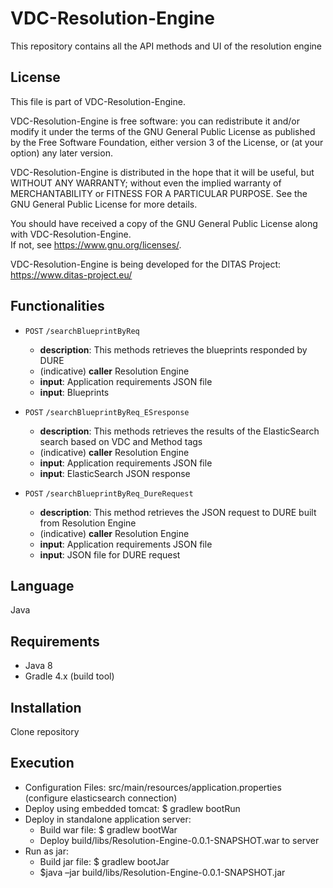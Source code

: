 # VDC-Resolution-Engine
This repository contains all the API methods and UI of the resolution engine

## License
This file is part of VDC-Resolution-Engine.

VDC-Resolution-Engine is free software: you can redistribute it 
and/or modify it under the terms of the GNU General Public License as 
published by the Free Software Foundation, either version 3 of the License, 
or (at your option) any later version.

VDC-Resolution-Engine is distributed in the hope that it will be 
useful, but WITHOUT ANY WARRANTY; without even the implied warranty of
MERCHANTABILITY or FITNESS FOR A PARTICULAR PURPOSE.  See the
GNU General Public License for more details.

You should have received a copy of the GNU General Public License
along with VDC-Resolution-Engine.  
If not, see <https://www.gnu.org/licenses/>.

VDC-Resolution-Engine is being developed for the
DITAS Project: https://www.ditas-project.eu/

## Functionalities 
* `POST` `/searchBlueprintByReq`
  * **description**: This methods retrieves the blueprints responded by DURE 
  * (indicative) **caller** Resolution Engine
  * **input**: Application requirements JSON file
  * **input**: Blueprints

* `POST` `/searchBlueprintByReq_ESresponse`  
  * **description**: This methods retrieves the results of the ElasticSearch search based on VDC and Method tags 
  * (indicative) **caller** Resolution Engine
  * **input**: Application requirements JSON file
  * **input**: ElasticSearch JSON response

* `POST` `/searchBlueprintByReq_DureRequest`  
  * **description**: This method retrieves the JSON request to DURE built from Resolution Engine 
  * (indicative) **caller** Resolution Engine
  * **input**: Application requirements JSON file
  * **input**: JSON file for DURE request
  
## Language
Java

## Requirements
* Java 8
* Gradle 4.x (build tool)

## Installation
Clone repository

## Execution
* Configuration Files:
	src/main/resources/application.properties
	(configure elasticsearch connection)
* Deploy using embedded tomcat:
	$ gradlew bootRun
* Deploy in standalone application server:
  * Build war file: $ gradlew bootWar
  * Deploy build/libs/Resolution-Engine-0.0.1-SNAPSHOT.war to server
* Run as jar:
  * Build jar file: $ gradlew bootJar
  * $java –jar build/libs/Resolution-Engine-0.0.1-SNAPSHOT.jar
